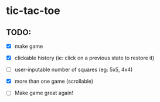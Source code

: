 # tic-tac-toe
## TODO:
 - [x] make game
 - [x] clickable history (ie: click on a previous state to restore it)
 - [ ] user-inputable number of squares (eg: 5x5, 4x4)
 - [x] more than one game (scrollable)
 - [ ] Make game great again!
 
